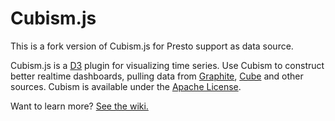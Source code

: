 # Cubism.js

This is a fork version of Cubism.js for Presto support as data source.

Cubism.js is a [D3](http://d3js.org) plugin for visualizing time series. Use Cubism to construct better realtime dashboards, pulling data from [Graphite](https://github.com/square/cubism/wiki/Graphite), [Cube](https://github.com/square/cubism/wiki/Cube) and other sources. Cubism is available under the [Apache License](LICENSE).

Want to learn more? [See the wiki.](https://github.com/square/cubism/wiki)
